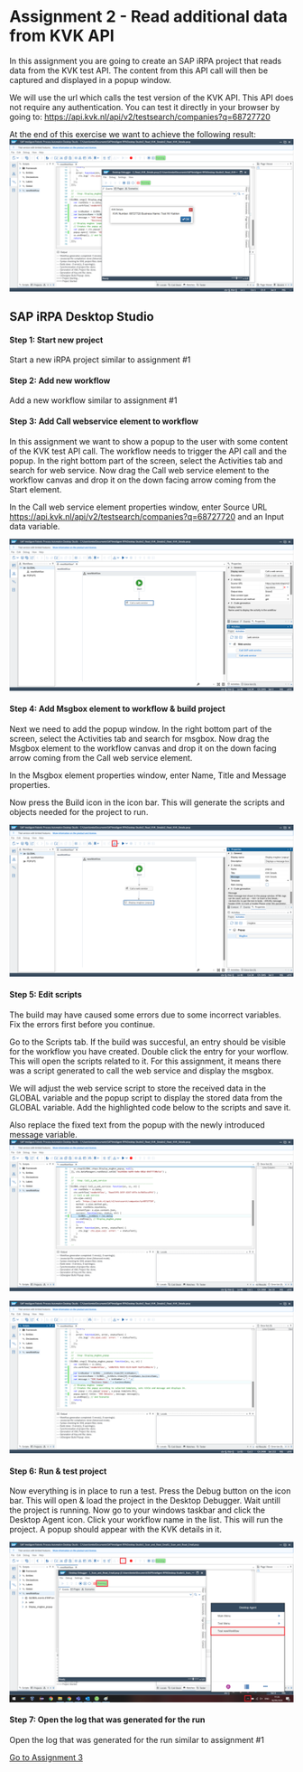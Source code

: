 # Assignment 2 - Read additional data from KVK API
In this assignment you are going to create an SAP iRPA project that reads data from the KVK test API. The content from this API call will then be captured and displayed in a popup window.

We will use the url which calls the test version of the KVK API. This API does not require any authentication. You can test it directly in your browser by going to:
https://api.kvk.nl/api/v2/testsearch/companies?q=68727720

At the end of this exercise we want to achieve the following result:
![Project test result](https://github.com/Innov8ion-developer/SAP_iRPA_Assignments/blob/master/img/2_Project_Result.png)

## SAP iRPA Desktop Studio

#### Step 1: Start new project
Start a new iRPA project similar to assignment #1

#### Step 2: Add new workflow
Add a new workflow similar to assignment #1

#### Step 3: Add Call webservice element to workflow
In this assignment we want to show a popup to the user with some content of the KVK test API call. The workflow needs to trigger the API call and the popup. In the right bottom part of the screen, select the Activities tab and search for web service. Now drag the Call web service element to the workflow canvas and drop it on the down facing arrow coming from the Start element.

In the Call web service element properties window, enter Source URL https://api.kvk.nl/api/v2/testsearch/companies?q=68727720 and an Input data variable.

![Add Call webservice element](https://github.com/Innov8ion-developer/SAP_iRPA_Assignments/blob/master/img/2_Add_Call_Webservice_and_Details.png)

#### Step 4: Add Msgbox element to workflow & build project
Next we need to add the popup window. In the right bottom part of the screen, select the Activities tab and search for msgbox. Now drag the Msgbox element to the workflow canvas and drop it on the down facing arrow coming from the Call web service element.

In the Msgbox element properties window, enter Name, Title and Message properties.

Now press the Build icon in the icon bar. This will generate the scripts and objects needed for the project to run.

![Add Msgbox element](https://github.com/Innov8ion-developer/SAP_iRPA_Assignments/blob/master/img/2_Add_Msgbox_and_Details.png)

#### Step 5: Edit scripts
The build may have caused some errors due to some incorrect variables. Fix the errors first before you continue.

Go to the Scripts tab. If the build was succesful, an entry should be visible for the workflow you have created. Double click the entry for your worflow. This will open the scripts related to it. For this assignment, it means there was a script generated to call the web service and display the msgbox.

We will adjust the web service script to store the received data in the GLOBAL variable and the popup script to display the stored data from the GLOBAL variable. Add the highlighted code below to the scripts and save it.

Also replace the fixed text from the popup with the newly introduced message variable.
![Edit scripts 1](https://github.com/Innov8ion-developer/SAP_iRPA_Assignments/blob/master/img/2_Edit_Scripts_1.png)

![Edit scripts 2](https://github.com/Innov8ion-developer/SAP_iRPA_Assignments/blob/master/img/2_Edit_scripts_2.png)

#### Step 6: Run & test project
Now everything is in place to run a test. Press the Debug button on the icon bar. This will open & load the project in the Desktop Debugger. Wait untill the project is running. Now go to your windows taskbar and click the Desktop Agent icon. Click your workflow name in the list. This will run the project. A popup should appear with the KVK details in it.

![Run & test project](https://github.com/Innov8ion-developer/SAP_iRPA_Assignments/blob/master/img/1_Run_and_Test_Project.png)

#### Step 7: Open the log that was generated for the run
Open the log that was generated for the run similar to assignment #1

[Go to Assignment 3](https://github.com/Innov8ion-developer/SAP_iRPA_Assignments/tree/3_Create_Supplier_in_Fiori_App/README.md)
